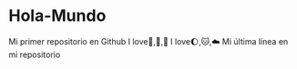 # Hola-Mundo
Mi primer repositorio en Github
I love:car:,:rose:,:cake:
I love:moon:,:cat:,:cloud:
Mi última línea en mi repositorio
